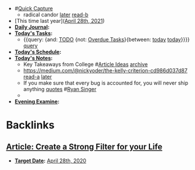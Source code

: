 - #[Quick Capture](<Quick Capture.md>)
    - radical candor [later](<later.md>) [read-b](<read-b.md>)
- [This time last year]([April 28th, 2021](<April 28th, 2021.md>))
- **[Daily Journal](<Daily Journal.md>):**
- **[Today's Tasks](<Today's Tasks.md>):**
    - {{query: {and: [TODO](<TODO.md>) {not: [Overdue Tasks](<Overdue Tasks.md>)}{between: [today](<today.md>) [today](<today.md>)}}}} [query](<query.md>)
- **[Today's Schedule](<Today's Schedule.md>):**
- **[Today's Notes](<Today's Notes.md>):**
    - Key Takeaways from College #[Article Ideas](<Article Ideas.md>) [archive](<archive.md>)
    - https://medium.com/@nickyoder/the-kelly-criterion-cd986d037d87 [read-a](<read-a.md>) [later](<later.md>)
    - If you make sure that every bug is accounted for, you will never ship anything [quotes](<quotes.md>) #[Ryan Singer](<Ryan Singer.md>)
    - 
- **[Evening Examine](<Evening Examine.md>):**

# Backlinks
## [Article: Create a Strong Filter for your Life](<Article: Create a Strong Filter for your Life.md>)
- **[Target Date](<Target Date.md>):** [April 28th, 2020](<April 28th, 2020.md>)

